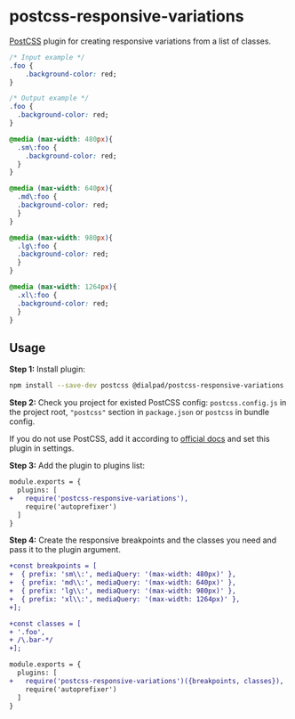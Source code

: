 # postcss-responsive-variations

[PostCSS](https://github.com/postcss/postcss) plugin for creating responsive variations from a list of classes.

```css
/* Input example */
.foo {
    .background-color: red;
}
```

```css
/* Output example */
.foo {
  .background-color: red;
}

@media (max-width: 480px){
  .sm\:foo {
    .background-color: red;
  }
}

@media (max-width: 640px){
  .md\:foo {
  .background-color: red;
  }
}

@media (max-width: 980px){
  .lg\:foo {
  .background-color: red;
  }
}

@media (max-width: 1264px){
  .xl\:foo {
  .background-color: red;
  }
}
```

## Usage

**Step 1:** Install plugin:

```sh
npm install --save-dev postcss @dialpad/postcss-responsive-variations
```

**Step 2:** Check you project for existed PostCSS config: `postcss.config.js`
in the project root, `"postcss"` section in `package.json`
or `postcss` in bundle config.

If you do not use PostCSS, add it according to [official docs](https://github.com/postcss/postcss#usage)
and set this plugin in settings.

**Step 3:** Add the plugin to plugins list:

```diff
module.exports = {
  plugins: [
+   require('postcss-responsive-variations'),
    require('autoprefixer')
  ]
}
```

**Step 4:** Create the responsive breakpoints and the classes you need and pass it to the plugin argument.

```diff
+const breakpoints = [
+  { prefix: 'sm\\:', mediaQuery: '(max-width: 480px)' },
+  { prefix: 'md\\:', mediaQuery: '(max-width: 640px)' },
+  { prefix: 'lg\\:', mediaQuery: '(max-width: 980px)' },
+  { prefix: 'xl\\:', mediaQuery: '(max-width: 1264px)' },
+];

+const classes = [
+ '.foo',
+ /\.bar-*/
+];

module.exports = {
  plugins: [
+   require('postcss-responsive-variations')({breakpoints, classes}),
    require('autoprefixer')
  ]
}
```

